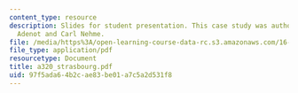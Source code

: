 ```yaml
---
content_type: resource
description: Slides for student presentation. This case study was authored by Sophie
  Adenot and Carl Nehme.
file: /media/https%3A/open-learning-course-data-rc.s3.amazonaws.com/16-422-human-supervisory-control-of-automated-systems-spring-2004/97f5ada64b2cae83be01a7c5a2d531f8_a320_strasbourg.pdf
file_type: application/pdf
resourcetype: Document
title: a320_strasbourg.pdf
uid: 97f5ada6-4b2c-ae83-be01-a7c5a2d531f8
---
```

